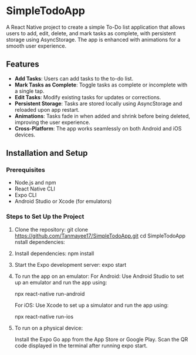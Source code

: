 # SimpleTodoApp

A React Native project to create a simple To-Do list application that allows users to add, edit, delete, and mark tasks as complete, with persistent storage using AsyncStorage. The app is enhanced with animations for a smooth user experience.

## Features

- **Add Tasks**: Users can add tasks to the to-do list.
- **Mark Tasks as Complete**: Toggle tasks as complete or incomplete with a single tap.
- **Edit Tasks**: Modify existing tasks for updates or corrections.
- **Persistent Storage**: Tasks are stored locally using AsyncStorage and reloaded upon app restart.
- **Animations**: Tasks fade in when added and shrink before being deleted, improving the user experience.
- **Cross-Platform**: The app works seamlessly on both Android and iOS devices.



## Installation and Setup

### Prerequisites

- Node.js and npm
- React Native CLI
- Expo CLI
- Android Studio or Xcode (for emulators)

### Steps to Set Up the Project

1. Clone the repository:
   git clone https://github.com/Tanmayee17/SimpleTodoApp.git
   cd SimpleTodoApp
   nstall dependencies:

2. Install dependencies:
   npm install

3. Start the Expo development server:
   expo start

4. To run the app on an emulator:
   For Android: Use Android Studio to set up an emulator and run the app using:

   npx react-native run-android

   For iOS: Use Xcode to set up a simulator and run the app using:

   npx react-native run-ios

5. To run on a physical device:

   Install the Expo Go app from the App Store or Google Play.
   Scan the QR code displayed in the terminal after running expo start.

